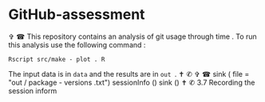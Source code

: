 # GitHub-assessment

✞ ☎
This repository contains an analysis of git usage through
time .
To run this analysis use the following command :
```
Rscript src/make - plot . R
```
The input data is in ` data ` and the results are in `out `.
✝ ✆
✞ ☎
sink ( file = "out / package - versions .txt")
sessionInfo ()
sink ()
✝ ✆
3.7 Recording the session inform
